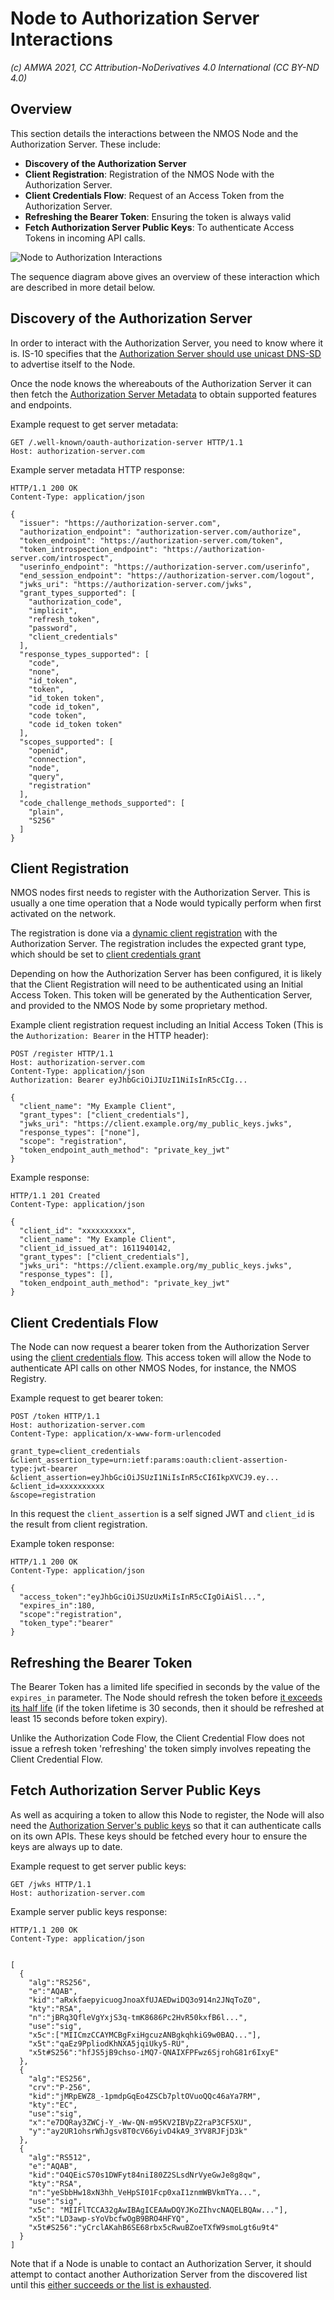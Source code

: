# Node to Authorization Server Interactions  
_(c) AMWA 2021, CC Attribution-NoDerivatives 4.0 International (CC BY-ND 4.0)_
## Overview
This section details the interactions between the NMOS Node and the Authorization Server. These include:

 - **Discovery of the Authorization Server**
 - **Client Registration**: Registration of the NMOS Node with the Authorization Server.
 - **Client Credentials Flow**: Request of an Access Token from the Authorization Server.
 - **Refreshing the Bearer Token**: Ensuring the token is always valid 
- **Fetch Authorization Server Public Keys**: To authenticate Access Tokens in incoming API calls.

![Node to Authorization Interactions](./images/client_credentials_flow.png)

The sequence diagram above gives an overview of these interaction which are described in more detail below.
## Discovery of the Authorization Server
In order to interact with the Authorization Server, you need to know where it is.  IS-10 specifies that the [Authorization Server should use unicast DNS-SD](https://specs.amwa.tv/is-10/branches/v1.0-dev/docs/3.0._Discovery.html#dns-sd-advertisemen) to advertise itself to the  Node.

Once the node knows the whereabouts of the Authorization Server it can then fetch the [Authorization Server Metadata](https://specs.amwa.tv/is-10/branches/v1.0-dev/docs/3.0._Discovery.html#authorization-server-metadata-endpoint) to obtain supported features and endpoints.

Example request to get server metadata:

    GET /.well-known/oauth-authorization-server HTTP/1.1
    Host: authorization-server.com

Example server metadata HTTP response:

	HTTP/1.1 200 OK
	Content-Type: application/json

```
{
  "issuer": "https://authorization-server.com",
  "authorization_endpoint": "authorization-server.com/authorize",
  "token_endpoint": "https://authorization-server.com/token",
  "token_introspection_endpoint": "https://authorization-server.com/introspect",
  "userinfo_endpoint": "https://authorization-server.com/userinfo",
  "end_session_endpoint": "https://authorization-server.com/logout",
  "jwks_uri": "https://authorization-server.com/jwks",	  
  "grant_types_supported": [
    "authorization_code",
    "implicit",
    "refresh_token",
    "password",
    "client_credentials"
  ],
  "response_types_supported": [
    "code",
    "none",
    "id_token",
    "token",
    "id_token token",
    "code id_token",
    "code token",
    "code id_token token"
  ],	  
  "scopes_supported": [
    "openid",
    "connection",
    "node",
    "query",
    "registration"
  ],
  "code_challenge_methods_supported": [
    "plain",
    "S256"
  ]
}
```
## Client Registration 
NMOS nodes first needs to register with the Authorization Server.  This is usually a one time operation that a Node would typically perform when first activated on the network.

The registration is done via a [dynamic client registration](https://specs.amwa.tv/is-10/branches/v1.0-dev/docs/4.2._Behaviour_-_Clients.html#client-registration) with the Authorization Server. The registration includes the expected grant type, which should be set to  [client credentials grant](https://specs.amwa.tv/is-10/branches/v1.0-dev/docs/4.2._Behaviour_-_Clients.html#client-credentials)

Depending on how the Authorization Server has been configured, it is likely that the Client Registration will need to be authenticated using an Initial Access Token.  This token will be generated by the Authentication Server, and provided to the NMOS Node by some proprietary method. 

Example client registration request including an Initial Access Token (This is the `Authorization: Bearer` in the HTTP header):

    POST /register HTTP/1.1
    Host: authorization-server.com
    Content-Type: application/json
    Authorization: Bearer eyJhbGciOiJIUzI1NiIsInR5cCIg...
```    
{
  "client_name": "My Example Client",
  "grant_types": ["client_credentials"],
  "jwks_uri": "https://client.example.org/my_public_keys.jwks",
  "response_types": ["none"],
  "scope": "registration",
  "token_endpoint_auth_method": "private_key_jwt"
}
```
Example response:

    HTTP/1.1 201 Created
    Content-Type: application/json
```    	
{
  "client_id": "xxxxxxxxxx",
  "client_name": "My Example Client",
  "client_id_issued_at": 1611940142,
  "grant_types": ["client_credentials"],
  "jwks_uri": "https://client.example.org/my_public_keys.jwks",
  "response_types": [],
  "token_endpoint_auth_method": "private_key_jwt"
}
```
## Client Credentials Flow
The Node can now request a bearer token from the Authorization Server using the [client credentials flow](https://specs.amwa.tv/is-10/branches/v1.0-dev/docs/4.3._Behaviour_-_Token_Requests.html#access-token-request-and-response). This access token will allow the Node to authenticate API calls on other NMOS Nodes, for instance, the NMOS Registry.

Example request to get bearer token:

	POST /token HTTP/1.1
	Host: authorization-server.com
    Content-Type: application/x-www-form-urlencoded
    
    grant_type=client_credentials
    &client_assertion_type=urn:ietf:params:oauth:client-assertion-type:jwt-bearer
    &client_assertion=eyJhbGciOiJSUzI1NiIsInR5cCI6IkpXVCJ9.ey...
    &client_id=xxxxxxxxxx
    &scope=registration

In this request the `client_assertion` is a self signed JWT and `client_id` is the result from client registration.

Example token response:

	HTTP/1.1 200 OK
	Content-Type: application/json
```
{
  "access_token":"eyJhbGciOiJSUzUxMiIsInR5cCIgOiAiSl...",
  "expires_in":180,
  "scope":"registration",
  "token_type":"bearer"
}
```
## Refreshing the Bearer Token
The Bearer Token has a limited life specified in seconds by the value of the `expires_in` parameter.  The Node should refresh the token before [it exceeds its half life](https://specs.amwa.tv/is-10/branches/v1.0-dev/docs/4.4._Behaviour_-_Access_Tokens.html#access-token-lifetime) (if the token lifetime is 30 seconds, then it should be refreshed at least 15 seconds before token expiry). 

Unlike the Authorization Code Flow, the Client Credential Flow does not issue a refresh token 'refreshing' the token simply involves repeating the Client Credential Flow.

## Fetch Authorization Server Public Keys
As well as acquiring a token to allow this Node to register, the Node will also need the [Authorization Server's public keys](https://specs.amwa.tv/is-10/branches/v1.0-dev/docs/4.5._Behaviour_-_Resource_Servers.html#public-keys) so that it can authenticate calls on its own APIs.  These keys should be fetched every hour to ensure the keys are always up to date.

Example request to get server public keys:

	GET /jwks HTTP/1.1
    Host: authorization-server.com
    
Example server public keys response:

	HTTP/1.1 200 OK
	Content-Type: application/json
```

[
  {
    "alg":"RS256",
    "e":"AQAB",
    "kid":"aRxkfaepyicuogJnoaXfUJAEDwiDQ3o914n2JNqToZ0",
    "kty":"RSA",
    "n":"jBRq3QfleVgYxjS3q-tmK8686Pc2HvR50kxfB6l...",
    "use":"sig",
    "x5c":["MIICmzCCAYMCBgFxiHgcuzANBgkqhkiG9w0BAQ..."],
    "x5t":"qaEz9PpliodKhNXA5jqiUky5-RU",
    "x5t#S256":"hfJS5jB9chso-iMQ7-QNAIXFPFwz6SjrohG81r6IxyE"
  },
  {
    "alg":"ES256",
    "crv":"P-256",
    "kid":"jMRpEWZ8_-1pmdpGqEo4ZSCb7pltOVuoQQc46aYa7RM",
    "kty":"EC",
    "use":"sig",
    "x":"e7DQRay3ZWCj-Y_-Ww-QN-m95KV2IBVpZ2raP3CF5XU",
    "y":"ay2UR1ohsrWhJgsv8T0cV66yivD4kA9_3YV8RJFjD3k"
  },
  {
    "alg":"RS512",
    "e":"AQAB",
    "kid":"O4QEicS70s1DWFyt84niI80Z2SLsdNrVyeGwJe8g8qw",
    "kty":"RSA",
    "n":"yeSbbHw18xN3hh_VeHpSI01Fcp0xaI1znmWBVkmTYa...",
    "use":"sig",
    "x5c": "MIIFlTCCA32gAwIBAgICEAAwDQYJKoZIhvcNAQELBQAw..."],
    "x5t":"LD3awp-sYoVbcfwOgB9BRO4HFYQ",
    "x5t#S256":"yCrclAKahB6SE68rbx5cRwuBZoeTXfW9smoLgt6u9t4"
  }
]
```
Note that if a Node is unable to contact an Authorization Server, it should attempt to contact another Authorization Server from the discovered list until this [either succeeds or the list is exhausted](https://specs.amwa.tv/is-10/branches/v1.0-dev/docs/4.5._Behaviour_-_Resource_Servers.html#public-keys). 
<!--stackedit_data:
eyJkaXNjdXNzaW9ucyI6eyJKZTVCdHRuMm9zcFNCcW9uIjp7In
RleHQiOiJ7XG5cdCBcImlzc3VlclwiOiBcImh0dHBzOi8vYXV0
aG9yaXphdGlvbi1zZXJ2ZXIuY29tXCIsXG5cdCBcImF1dGhvcm
l6YXRpb25fZW5kcG9pbnRcIjogXCLigKYiLCJzdGFydCI6MTY1
MSwiZW5kIjoyNTk3fX0sImNvbW1lbnRzIjp7InZoOUVhNG1VUX
h1WXp1R0MiOnsiZGlzY3Vzc2lvbklkIjoiSmU1QnR0bjJvc3BT
QnFvbiIsInN1YiI6ImdoOjY0NDEwMTE5IiwidGV4dCI6InB1bG
wgdGhlc2Ugb3V0IGludG8gZXhhbXBsZSBmaWxlcyIsImNyZWF0
ZWQiOjE2MTI5NTc0MDIyMzZ9fSwiaGlzdG9yeSI6Wy0xNTM3Nj
AxMTM3LC05MTY2ODc4ODIsMTIyNTEzMTY2M119
-->